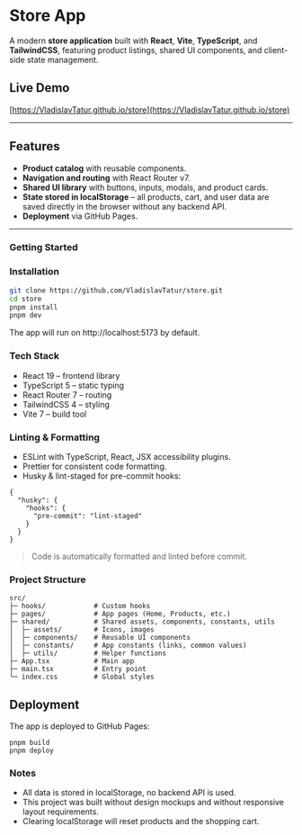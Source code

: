 # Store App

A modern **store application** built with **React**, **Vite**, **TypeScript**, and **TailwindCSS**, featuring product listings, shared UI components, and client-side state management.

## Live Demo

[https://VladislavTatur.github.io/store](https://VladislavTatur.github.io/store)

---

## Features

- **Product catalog** with reusable components.
- **Navigation and routing** with React Router v7.
- **Shared UI library** with buttons, inputs, modals, and product cards.
- **State stored in localStorage** – all products, cart, and user data are saved directly in the browser without any backend API.
- **Deployment** via GitHub Pages.

---

### Getting Started

### Installation

```bash
git clone https://github.com/VladislavTatur/store.git
cd store
pnpm install
pnpm dev
```
The app will run on http://localhost:5173
by default.

### Tech Stack

- React 19 – frontend library
- TypeScript 5 – static typing
- React Router 7 – routing
- TailwindCSS 4 – styling
- Vite 7 – build tool

### Linting & Formatting

- ESLint with TypeScript, React, JSX accessibility plugins.
- Prettier for consistent code formatting.
- Husky & lint-staged for pre-commit hooks:
```
{
  "husky": {
    "hooks": {
      "pre-commit": "lint-staged"
    }
  }
}
```
> Code is automatically formatted and linted before commit.

### Project Structure

```
src/
├─ hooks/            # Custom hooks
├─ pages/            # App pages (Home, Products, etc.)
├─ shared/           # Shared assets, components, constants, utils
│  ├─ assets/        # Icons, images
│  ├─ components/    # Reusable UI components
│  ├─ constants/     # App constants (links, common values)
│  ├─ utils/         # Helper functions
├─ App.tsx           # Main app
├─ main.tsx          # Entry point
└─ index.css         # Global styles

```

## Deployment
The app is deployed to GitHub Pages:

```
pnpm build
pnpm deploy

```

### Notes

- All data is stored in localStorage, no backend API is used.
- This project was built without design mockups and without responsive layout requirements.
- Clearing localStorage will reset products and the shopping cart.